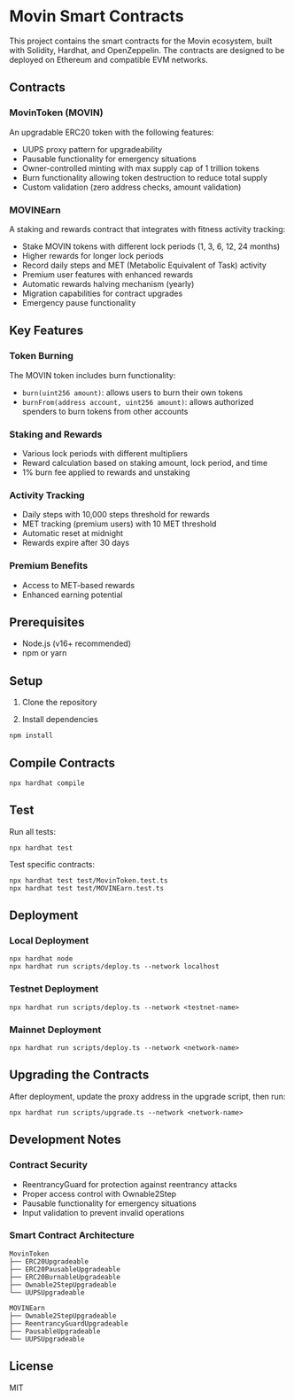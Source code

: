 # Movin Smart Contracts

This project contains the smart contracts for the Movin ecosystem, built with Solidity, Hardhat, and OpenZeppelin. The contracts are designed to be deployed on Ethereum and compatible EVM networks.

## Contracts

### MovinToken (MOVIN)

An upgradable ERC20 token with the following features:
- UUPS proxy pattern for upgradeability
- Pausable functionality for emergency situations
- Owner-controlled minting with max supply cap of 1 trillion tokens
- Burn functionality allowing token destruction to reduce total supply
- Custom validation (zero address checks, amount validation)

### MOVINEarn

A staking and rewards contract that integrates with fitness activity tracking:
- Stake MOVIN tokens with different lock periods (1, 3, 6, 12, 24 months)
- Higher rewards for longer lock periods
- Record daily steps and MET (Metabolic Equivalent of Task) activity
- Premium user features with enhanced rewards
- Automatic rewards halving mechanism (yearly)
- Migration capabilities for contract upgrades
- Emergency pause functionality

## Key Features

### Token Burning

The MOVIN token includes burn functionality:
- `burn(uint256 amount)`: allows users to burn their own tokens
- `burnFrom(address account, uint256 amount)`: allows authorized spenders to burn tokens from other accounts

### Staking and Rewards

- Various lock periods with different multipliers
- Reward calculation based on staking amount, lock period, and time
- 1% burn fee applied to rewards and unstaking

### Activity Tracking

- Daily steps with 10,000 steps threshold for rewards
- MET tracking (premium users) with 10 MET threshold
- Automatic reset at midnight
- Rewards expire after 30 days

### Premium Benefits

- Access to MET-based rewards
- Enhanced earning potential

## Prerequisites

- Node.js (v16+ recommended)
- npm or yarn

## Setup

1. Clone the repository

2. Install dependencies
```
npm install
```

## Compile Contracts

```
npx hardhat compile
```

## Test

Run all tests:
```
npx hardhat test
```

Test specific contracts:
```
npx hardhat test test/MovinToken.test.ts
npx hardhat test test/MOVINEarn.test.ts
```

## Deployment

### Local Deployment

```
npx hardhat node
npx hardhat run scripts/deploy.ts --network localhost
```

### Testnet Deployment

```
npx hardhat run scripts/deploy.ts --network <testnet-name>
```

### Mainnet Deployment

```
npx hardhat run scripts/deploy.ts --network <network-name>
```

## Upgrading the Contracts

After deployment, update the proxy address in the upgrade script, then run:

```
npx hardhat run scripts/upgrade.ts --network <network-name>
```

## Development Notes

### Contract Security

- ReentrancyGuard for protection against reentrancy attacks
- Proper access control with Ownable2Step
- Pausable functionality for emergency situations
- Input validation to prevent invalid operations

### Smart Contract Architecture

```
MovinToken
├── ERC20Upgradeable
├── ERC20PausableUpgradeable
├── ERC20BurnableUpgradeable
├── Ownable2StepUpgradeable
└── UUPSUpgradeable

MOVINEarn
├── Ownable2StepUpgradeable
├── ReentrancyGuardUpgradeable
├── PausableUpgradeable
└── UUPSUpgradeable
```

## License

MIT
